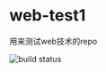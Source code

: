# web-test1
用来测试web技术的repo

![build status](https://travis-ci.org/Liu233w/web-test1.svg?branch=master)
